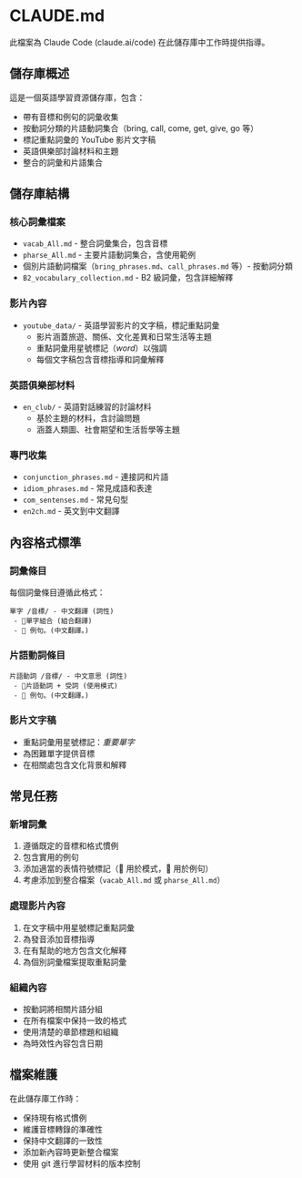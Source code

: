 # CLAUDE.md

此檔案為 Claude Code (claude.ai/code) 在此儲存庫中工作時提供指導。

## 儲存庫概述

這是一個英語學習資源儲存庫，包含：
- 帶有音標和例句的詞彙收集
- 按動詞分類的片語動詞集合（bring, call, come, get, give, go 等）
- 標記重點詞彙的 YouTube 影片文字稿
- 英語俱樂部討論材料和主題
- 整合的詞彙和片語集合

## 儲存庫結構

### 核心詞彙檔案
- `vacab_All.md` - 整合詞彙集合，包含音標
- `pharse_All.md` - 主要片語動詞集合，含使用範例
- 個別片語動詞檔案（`bring_phrases.md`、`call_phrases.md` 等）- 按動詞分類
- `B2_vocabulary_collection.md` - B2 級詞彙，包含詳細解釋

### 影片內容
- `youtube_data/` - 英語學習影片的文字稿，標記重點詞彙
  - 影片涵蓋旅遊、關係、文化差異和日常生活等主題
  - 重點詞彙用星號標記（*word*）以強調
  - 每個文字稿包含音標指導和詞彙解釋

### 英語俱樂部材料
- `en_club/` - 英語對話練習的討論材料
  - 基於主題的材料，含討論問題
  - 涵蓋人類圖、社會期望和生活哲學等主題

### 專門收集
- `conjunction_phrases.md` - 連接詞和片語
- `idiom_phrases.md` - 常見成語和表達
- `com_sentenses.md` - 常見句型
- `en2ch.md` - 英文到中文翻譯

## 內容格式標準

### 詞彙條目
每個詞彙條目遵循此格式：
```
單字 /音標/ - 中文翻譯 (詞性)
 - 📌單字組合 (組合翻譯)
 - 📝 例句。(中文翻譯。)
```

### 片語動詞條目
```
片語動詞 /音標/ - 中文意思 (詞性)
 - 📌片語動詞 + 受詞 (使用模式)
 - 📝 例句。(中文翻譯。)
```

### 影片文字稿
- 重點詞彙用星號標記：*重要單字*
- 為困難單字提供音標
- 在相關處包含文化背景和解釋

## 常見任務

### 新增詞彙
1. 遵循既定的音標和格式慣例
2. 包含實用的例句
3. 添加適當的表情符號標記（📌 用於模式，📝 用於例句）
4. 考慮添加到整合檔案（`vacab_All.md` 或 `pharse_All.md`）

### 處理影片內容
1. 在文字稿中用星號標記重點詞彙
2. 為發音添加音標指導
3. 在有幫助的地方包含文化解釋
4. 為個別詞彙檔案提取重點詞彙

### 組織內容
- 按動詞將相關片語分組
- 在所有檔案中保持一致的格式
- 使用清楚的章節標題和組織
- 為時效性內容包含日期

## 檔案維護

在此儲存庫工作時：
- 保持現有格式慣例
- 維護音標轉錄的準確性
- 保持中文翻譯的一致性
- 添加新內容時更新整合檔案
- 使用 git 進行學習材料的版本控制